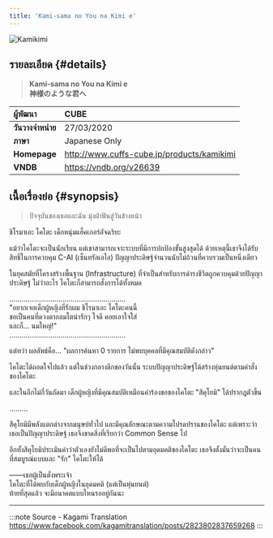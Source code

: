 ```yaml
---
title: 'Kami-sama no You na Kimi e'
---
```


![Kamikimi](https://res.cloudinary.com/kagamiweb/image/upload/v1631543067/visualnovel/preview/kamikimi.jpg)

## รายละเอียด {#details}

> **Kami-sama no You na Kimi e**  
> **神様のような君へ**

| ผู้พัฒนา | CUBE |
| :---- | :---- |
| **วันวางจำหน่าย** | 27/03/2020 |
| **ภาษา** | Japanese Only |
| **Homepage** | http://www.cuffs-cube.jp/products/kamikimi |
| **VNDB** | https://vndb.org/v26639 |

## เนื้อเรื่องย่อ {#synopsis}

> ปัจจุบันของเธอและฉัน มุ่งฝ่าฟันสู่วันข้างหน้า

ชิโรมาเอะ ไคโตะ เด็กหนุ่มแฮ็คเกอร์อัจฉริยะ

แม้ว่าไคโตะจะเป็นนักเรียน แต่เขาสามารถเจาะระบบที่มีการปกป้องขั้นสูงสุดได้ ด้วยเหตุนี้เขาจึงได้รับสิทธิ์ในการควบคุม C-AI (เซ็นทรัลเอไอ) ปัญญาประดิษฐ์จำนวนนับไม่ถ้วนที่ควบรวมเป็นหนึ่งเดียว

ในยุคสมัยที่โครงสร้างพื้นฐาน (Infrastructure) ที่จำเป็นสำหรับการดำรงชีวิตถูกควบคุมด้วยปัญญาประดิษฐ์ ไม่ว่าอะไร ไคโตะก็สามารถสั่งการได้ทั้งหมด

.........................................................  
"อยากเจอเด็กผู้หญิงที่รักผม ชิโรมาเอะ ไคโตะคนนี้  
ขอเป็นคนที่ดวงตากลมโตน่ารักๆ ใจดี คอยเอาใจใส่  
และก็… นมใหญ่!"  
.........................................................

แต่ทว่า ผลลัพธ์คือ… "ผลการค้นหา 0 รายการ ไม่พบบุคคลที่มีคุณสมบัติดังกล่าว"

ไคโตะได้ถอดใจไปแล้ว แต่ในช่วงกลางดึกของวันนั้น ระบบปัญญาประดิษฐ์ได้สร้างหุ่นยนต์ตามคำสั่งของไคโตะ

และในอีกไม่กี่วันถัดมา เด็กผู้หญิงที่มีคุณสมบัติเหมือนคำร้องขอของไคโตะ "สึคุโยมิ" ได้ปรากฎตัวขึ้น

.........

สึคุโยมิมีพลังแตกต่างจากมนุษย์ทั่วไป และมีคุณลักษณะตามความโปรดปรานของไคโตะ แต่เพราะว่าเธอเป็นปัญญาประดิษฐ์ เธอจึงขาดสิ่งที่เรียกว่า Common Sense ไป

อีกทั้งสึคุโยมิประเมินค่าว่าตัวเองยังไม่ดีพอที่จะเป็นไปตามอุดมคติของไคโตะ เธอจึงตั้งมั่นว่าจะเป็นคนที่สมบูรณ์แบบและ "รัก" ไคโตะให้ได้

——เธอผู้เป็นดั่งพระเจ้า  
ไคโตะที่ได้พบกับเด็กผู้หญิงในอุดมคติ (แต่เป็นหุ่นยนต์)  
ท้ายที่สุดแล้ว จะมีอนาคตแบบไหนรออยู่กันนะ

---
:::note Source - Kagami Translation
https://www.facebook.com/kagamitranslation/posts/2823802837659268
:::